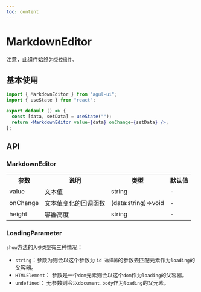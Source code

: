 ```yaml
---
toc: content
---
```


# MarkdownEditor

注意，此组件始终为`受控组件`。

## 基本使用

```jsx
import { MarkdownEditor } from "agul-ui";
import { useState } from "react";

export default () => {
  const [data, setData] = useState("");
  return <MarkdownEditor value={data} onChange={setData} />;
};
```

## API

### MarkdownEditor

<table>
  <tr>
    <th>参数</th>
    <th>说明</th>
    <th>类型</th>
    <th><div style="white-space:nowrap;">默认值</div></th>
  </tr>
  <tr>
    <td>value</td>
    <td>文本值</td>
    <td>string</td>
    <td>-</td>
  </tr>
  <tr>
   <td>onChange</td>
    <td>文本值变化的回调函数</td>
    <td>(data:string)=>void</td>
    <td>-</td>
  </tr>
   <tr>
   <td>height</td>
    <td>容器高度</td>
    <td>string</td>
    <td>-</td>
  </tr>
</table>

### LoadingParameter

`show`方法的`入参类型`有三种情况：

- `string`：参数为则会以这个参数为 `id 选择器`的参数去匹配元素作为`loading`的父容器。
- `HTMLElement`： 参数是一个`dom`元素则会以这个`dom`作为`loading`的父容器。
- `undefined`： 无参数则会以`document.body`作为`loading`的父元素。
